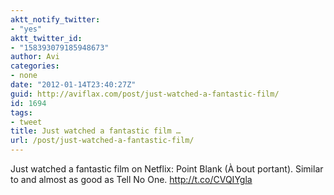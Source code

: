```yaml
---
aktt_notify_twitter:
- "yes"
aktt_twitter_id:
- "158393079185948673"
author: Avi
categories:
- none
date: "2012-01-14T23:40:27Z"
guid: http://aviflax.com/post/just-watched-a-fantastic-film/
id: 1694
tags:
- tweet
title: Just watched a fantastic film …
url: /post/just-watched-a-fantastic-film/
---
```

Just watched a fantastic film on Netflix: Point Blank (À bout portant). Similar to and almost as good as Tell No One. <a href="http://t.co/CVQIYgla" rel="nofollow">http://t.co/CVQIYgla</a>